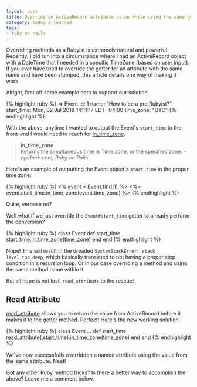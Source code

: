 ```yaml
---
layout: post
title: Override an ActiveRecord attribute value while using the same getter method
category: today-i-learned
tags:
- ruby on rails
---
```


Overriding methods as a Rubyist is extremely natural and powerful. Recently, I did run into a circumstance where I had an ActiveRecord object with a DateTime that I needed in a specific TimeZone (based on user input). If you ever have tried to override the getter for an attribute with the same name and have been stumped, this article details one way of making it work.
<!--excerpt-->

Alright, first off some example data to support our solution.

{% highlight ruby %}
=> Event
 id: 1
 name: "How to be a pro Rubyist?"
 start_time: Mon, 02 Jul 2018 14:11:17 EDT -04:00
 time_zone: "UTC"
{% endhighlight %}

With the above, anytime I wanted to output the Event's <code>start_time</code> to the front-end I would need to reach
for [in_time_zone](https://apidock.com/rails/DateTime/in_time_zone).

<blockquote class="Info Info-right"><strong>in_time_zone</strong><br />
  Returns the simultaneous time in Time.zone, or the specified zone.
  <cite>- apidock.com, Ruby on Rails</cite>
</blockquote>

Here's an example of outputting the Event object's <code>start_time</code> in the proper
time zone:

{% highlight ruby %}
<% event = Event.find(1) %>
<%= event.start_time.in_time_zone(event.time_zone) %>
{% endhighlight %}

Quite, verbose no?

Well what if we just override the <code>Event#start_time</code> getter to already
perform the conversion?

{% highlight ruby %}
class Event
  def start_time
    start_time.in_time_zone(time_zone)
  end 
end
{% endhighlight %}

Nope! This will result in the dreaded <code>SystemStackError: stack level too deep</code>, which basically translated to not having a proper stop condition in a recursion loop. Or in our case overriding a method and using the same method name within it.

But all hope is not lost. <code>read_attribute</code> to the rescue!

## Read Attribute

[read_attribute](https://apidock.com/rails/ActiveRecord/AttributeMethods/read_attribute) allows you to return the value from ActiveRecord before
it makes it to the getter method. Perfect! Here's the new working solution.

{% highlight ruby %}
class Event
  ...
  def start_time
    read_attribute(:start_time).in_time_zone(time_zone)
  end 
end
{% endhighlight %}

We've now successfully overridden a named attribute using the value from the same attribute. Neat!

Got any other Ruby method tricks? Is there a better way to accomplish the above? Leave me a comment below.
